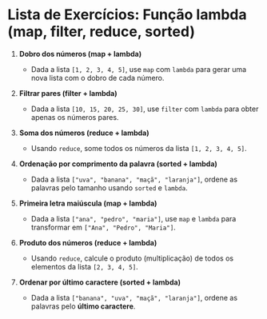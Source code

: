 # Lista de Exercícios: Função lambda (map, filter, reduce, sorted)

1. **Dobro dos números (map + lambda)**

   * Dada a lista `[1, 2, 3, 4, 5]`, use `map` com `lambda` para gerar uma nova lista com o dobro de cada número.


2. **Filtrar pares (filter + lambda)**

   * Dada a lista `[10, 15, 20, 25, 30]`, use `filter` com `lambda` para obter apenas os números pares.


3. **Soma dos números (reduce + lambda)**

   * Usando `reduce`, some todos os números da lista `[1, 2, 3, 4, 5]`.


4. **Ordenação por comprimento da palavra (sorted + lambda)**

   * Dada a lista `["uva", "banana", "maçã", "laranja"]`, ordene as palavras pelo tamanho usando `sorted` e `lambda`.


5. **Primeira letra maiúscula (map + lambda)**

   * Dada a lista `["ana", "pedro", "maria"]`, use `map` e `lambda` para transformar em `["Ana", "Pedro", "Maria"]`.


6. **Produto dos números (reduce + lambda)**

   * Usando `reduce`, calcule o produto (multiplicação) de todos os elementos da lista `[2, 3, 4, 5]`.


7. **Ordenar por último caractere (sorted + lambda)**

   * Dada a lista `["banana", "uva", "maçã", "laranja"]`, ordene as palavras pelo **último caractere**.


